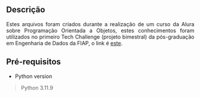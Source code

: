 <div align="justify">

## Descrição

Estes arquivos foram criados durante a realização de um curso da Alura sobre Programação Orientada a Objetos, estes conhecimentos foram utilizados no primeiro Tech Challenge (projeto bimestral) da pós-graduação em Engenharia de Dados da FIAP, o link é [este](https://github.com/VictorJSSantos/Embrapa-API).

## Pré-requisitos

- Python version
> Python 3.11.9



</div>
